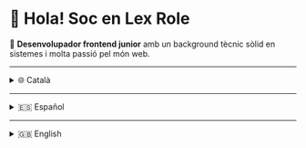 
# 👋 Hola! Soc en Lex Role

🎯 **Desenvolupador frontend junior** amb un background tècnic sòlid en sistemes i molta passió pel món web.

---

<details>
<summary>🌐 Català</summary>

## 👨‍💻 Sobre mi

- Tècnic superior en Desenvolupament d’Aplicacions Web (2024)
- Experiència prèvia com a tècnic de sistemes, xarxes i hardware
- Actualment desenvolupant amb **React**, **NextJS**, **Strapi**
- Familiaritzat amb **Docker**, **CI/CD**, i GitHub Actions
- En procés d’aprendre **Astro**, **NextJS avançat** i bones pràctiques DevOps
- Interessat en dashboards, gestió de dades i aplicacions útils per equips

## 🔧 Tech Stack

**Frontend**: React · NextJS · JavaScript · HTML · CSS · Astro  
**Backend / CMS**: Strapi · PHP · MySQL · Oracle  
**DevOps**: Docker · GitHub Actions · CI/CD  
**Control de versions**: Git · GitHub · GitLab  
**Altres**: Java · C# · Swift · C++ · Visual Basic  
**Projectes**: Trello · Jira · GitHub Projects

## 🧠 Projectes destacats

- App de qüestionaris interns amb Strapi + NextJS  
- Web UTMB Val d’Aran amb React  
- Gestor d’equipament (Maladeta Studios) amb NextJS

## 📜 Formació

- CFGS DAW (2024), CFGM Admin. Empreses, CFGM ISPC  
- ACTIC Nivell 3 · Curs Linux 101  
- Català: C1 · Castellà: C1 · Anglès: B2  

## ✨ Objectiu

> Amb 44 anys vaig decidir programar seriosament. L’edat no és un límit quan hi ha voluntat i passió.

## 📫 Contacte

📩 lex.role@icloud.com

</details>

---

<details>
<summary>🇪🇸 Español</summary>

## 👨‍💻 Sobre mí

- Técnico superior en Desarrollo de Aplicaciones Web (2024)  
- Experiencia previa como técnico de sistemas y redes  
- Actualmente trabajando con **React**, **NextJS**, **Strapi**  
- Familiarizado con **Docker**, **CI/CD** y GitHub Actions  
- Aprendiendo **Astro**, **NextJS avanzado** y buenas prácticas DevOps  
- Interesado en dashboards, gestión de datos y aplicaciones útiles para equipos

## 🔧 Tech Stack

**Frontend**: React · NextJS · JavaScript · HTML · CSS · Astro  
**Backend / CMS**: Strapi · PHP · MySQL · Oracle  
**DevOps**: Docker · GitHub Actions · CI/CD  
**Control de versiones**: Git · GitHub · GitLab  
**Otros**: Java · C# · Swift · C++ · Visual Basic  
**Gestión de proyectos**: Trello · Jira · GitHub Projects

## 🧠 Proyectos destacados

- App interna de cuestionarios con Strapi + NextJS  
- Web UTMB Val d’Aran con React  
- Gestor de equipamiento (Maladeta Studios) con NextJS

## 📜 Formación

- CFGS DAW (2024), CFGM Admin. Empresas, CFGM ISPC  
- ACTIC Nivel 3 · Curso Linux 101  
- Catalán: C1 · Español: C1 · Inglés: B2  

## ✨ Objetivo

> A los 44 años decidí comenzar a programar en serio. La edad no es un límite cuando hay voluntad y pasión.

## 📫 Contacto

📩 lex.role@icloud.com

</details>

---

<details>
<summary>🇬🇧 English</summary>

## 👨‍💻 About me

- Higher Technician in Web App Development (2024)  
- Background in IT systems, networks and hardware  
- Currently working with **React**, **NextJS**, and **Strapi**  
- Comfortable with **Docker**, **CI/CD** and GitHub Actions  
- Learning **Astro**, advanced **NextJS**, and DevOps best practices  
- Interested in dashboards, data handling, and useful team tools

## 🔧 Tech Stack

**Frontend**: React · NextJS · JavaScript · HTML · CSS · Astro  
**Backend / CMS**: Strapi · PHP · MySQL · Oracle  
**DevOps**: Docker · GitHub Actions · CI/CD  
**Version control**: Git · GitHub · GitLab  
**Others**: Java · C# · Swift · C++ · Visual Basic  
**Project tools**: Trello · Jira · GitHub Projects

## 🧠 Featured projects

- Internal questionnaire app using Strapi + NextJS  
- UTMB Val d’Aran website with React  
- Equipment management tool (Maladeta Studios) with NextJS

## 📜 Education

- CFGS in Web Development (2024), CFGM in Business Admin, CFGM ISPC  
- ACTIC Level 3 · Linux 101  
- Catalan: C1 · Spanish: C1 · English: B2  

## ✨ Goal

> At 44 I started programming seriously. Age is not a limit when there's passion and determination.

## 📫 Contact

📩 lex.role@icloud.com

</details>
